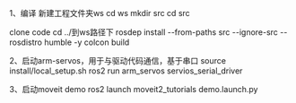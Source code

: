 1、编译
新建工程文件夹ws
cd ws
mkdir src
cd src

clone code
cd ../到ws路径下
rosdep install --from-paths src --ignore-src --rosdistro humble -y
colcon build

2、启动arm-servos，用于与驱动代码通信，基于串口
source install/local_setup.sh
ros2 run arm_servos servios_serial_driver

3、启动moveit demo
ros2 launch moveit2_tutorials demo.launch.py


 
